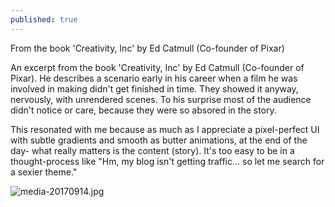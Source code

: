 ```yaml
---
published: true
---
```

From the book 'Creativity, Inc' by Ed Catmull (Co-founder of Pixar)

An excerpt from the book 'Creativity, Inc' by Ed Catmull (Co-founder of Pixar). He describes a scenario early in his career when a film he was involved in making didn't get finished in time. They showed it anyway, nervously, with unrendered scenes. To his surprise most of the audience didn't notice or care, because they were so absored in the story. 

This resonated with me because as much as I appreciate a pixel-perfect UI with subtle gradients and smooth as butter animations, at the end of the day- what really matters is the content (story). It's too easy to be in a thought-process like "Hm, my blog isn't getting traffic... so let me search for a sexier theme."

![media-20170914.jpg]({{site.baseurl}}/_posts/media-20170914.jpg)
